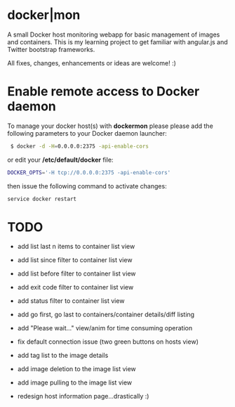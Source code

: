 docker|mon
==========

A small Docker host monitoring webapp for basic management of images and containers. This is my learning project to get familiar with angular.js and Twitter 
bootstrap frameworks. 

All fixes, changes, enhancements or ideas are welcome! :)


Enable remote access to Docker daemon
=====================================

To manage your docker host(s) with **dockermon** please please add the following parameters to your Docker daemon launcher:

```bash
 $ docker -d -H=0.0.0.0:2375 -api-enable-cors
```

or edit your **/etc/default/docker** file:

```bash
DOCKER_OPTS='-H tcp://0.0.0.0:2375 -api-enable-cors'
```

then issue the following command to activate changes:
```bash
service docker restart
```

TODO
====

- add list last n items to container list view
- add list since filter to container list view 
- add list before filter to container list view 
- add exit code filter to container list view 
- add status filter to container list view
 
- add go first, go last to containers/container details/diff listing
- add "Please wait..." view/anim for time consuming operation 

- fix default connection issue (two green buttons on hosts view)

- add tag list to the image details
- add image deletion to the image list view
- add image pulling to the image list view 
- redesign host information page...drastically :)